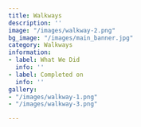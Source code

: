 ```yaml
---
title: Walkways
description: ''
image: "/images/walkway-2.png"
bg_image: "/images/main_banner.jpg"
category: Walkways
information:
- label: What We Did
  info: ''
- label: Completed on
  info: ''
gallery:
- "/images/walkway-1.png"
- "/images/walkway-3.png"

---
```

